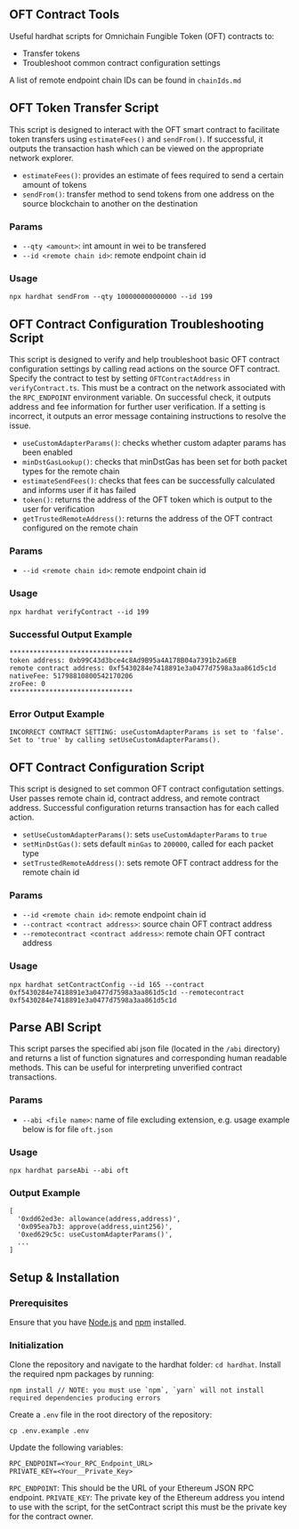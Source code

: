 ## OFT Contract Tools
Useful hardhat scripts for Omnichain Fungible Token (OFT) contracts to:
- Transfer tokens
- Troubleshoot common contract configuration settings

A list of remote endpoint chain IDs can be found in `chainIds.md`


## OFT Token Transfer Script

This script is designed to interact with the OFT smart contract to facilitate token transfers using `estimateFees()` and `sendFrom()`. If successful, it outputs the transaction hash which can be viewed on the appropriate network explorer. 

- `estimateFees()`: provides an estimate of fees required to send a certain amount of tokens
- `sendFrom()`: transfer method to send tokens from one address on the source blockchain to another on the destination

### Params

- `--qty <amount>`: int amount in wei to be transfered
- `--id <remote chain id>`: remote endpoint chain id

### Usage

```
npx hardhat sendFrom --qty 100000000000000 --id 199
```


## OFT Contract Configuration Troubleshooting Script

This script is designed to verify and help troubleshoot basic OFT contract configuration settings by calling read actions on the source OFT contract. Specify the contract to test by setting `OFTContractAddress` in `verifyContract.ts`. This must be a contract on the network associated with the `RPC_ENDPOINT` environment variable. On successful check, it outputs address and fee information for further user verification. If a setting is incorrect, it outputs an error message containing instructions to resolve the issue.

- `useCustomAdapterParams()`: checks whether custom adapter params has been enabled
- `minDstGasLookup()`: checks that minDstGas has been set for both packet types for the remote chain
- `estimateSendFees()`: checks that fees can be successfully calculated and informs user if it has failed 
- `token()`: returns the address of the OFT token which is output to the user for verification
- `getTrustedRemoteAddress()`: returns the address of the OFT contract configured on the remote chain

### Params

- `--id <remote chain id>`: remote endpoint chain id

### Usage

```
npx hardhat verifyContract --id 199 
```

### Successful Output Example
``` 
*******************************
token address: 0xb99C43d3bce4c8Ad9B95a4A178B04a7391b2a6EB
remote contract address: 0xf5430284e7418891e3a0477d7598a3aa861d5c1d
nativeFee: 51798810800542170206
zroFee: 0
*******************************
```

### Error Output Example
```
INCORRECT CONTRACT SETTING: useCustomAdapterParams is set to 'false'. Set to 'true' by calling setUseCustomAdapterParams().
```


## OFT Contract Configuration Script

This script is designed to set common OFT contract configutation settings. User passes remote chain id, contract address, and remote contract address. Successful configuration returns transaction has for each called action.

- `setUseCustomAdapterParams()`: sets `useCustomAdapterParams` to `true`
- `setMinDstGas()`: sets default `minGas` to `200000`, called for each packet type
- `setTrustedRemoteAddress()`: sets remote OFT contract address for the remote chain id

### Params

- `--id <remote chain id>`: remote endpoint chain id
- `--contract <contract address>`: source chain OFT contract address
- `--remotecontract <contract address>`: remote chain OFT contract address

### Usage

```
npx hardhat setContractConfig --id 165 --contract 0xf5430284e7418891e3a0477d7598a3aa861d5c1d --remotecontract 0xf5430284e7418891e3a0477d7598a3aa861d5c1d
```


## Parse ABI Script

This script parses the specified abi json file (located in the `/abi` directory) and returns a list of function signatures and corresponding human readable methods. This can be useful for interpreting unverified contract transactions.

### Params

- `--abi <file name>`: name of file excluding extension, e.g. usage example below is for file `oft.json`

### Usage

```
npx hardhat parseAbi --abi oft
```
### Output Example
```
[
  '0xdd62ed3e: allowance(address,address)',
  '0x095ea7b3: approve(address,uint256)',
  '0xed629c5c: useCustomAdapterParams()',
  ...
]
```


## Setup & Installation

### Prerequisites

Ensure that you have [Node.js](https://nodejs.org/) and [npm](https://www.npmjs.com/) installed.

### Initialization

Clone the repository and navigate to the hardhat folder: `cd hardhat`.
Install the required npm packages by running:

```
npm install // NOTE: you must use `npm`, `yarn` will not install required dependencies producing errors 
```

Create a `.env` file in the root directory of the repository:
```
cp .env.example .env
```

Update the following variables:

```
RPC_ENDPOINT=<Your_RPC_Endpoint_URL>
PRIVATE_KEY=<Your__Private_Key>
```

`RPC_ENDPOINT`: This should be the URL of your Ethereum JSON RPC endpoint.
`PRIVATE_KEY`: The private key of the Ethereum address you intend to use with the script, for the setContract script this must be the private key for the contract owner.

